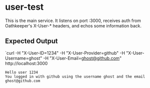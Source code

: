 # user-test

This is the main service. It listens on port :3000, receives auth from Oathkeeper's X-User-* headers, and echos some information back.

## Expected Output

`curl -H "X-User-ID=1234" -H "X-User-Provider=github" -H "X-User-Username=ghost" -H "X-User-Email=ghost@github.com" http://localhost:3000

```
Hello user 1234
You logged in with github using the username ghost and the email ghost@github.com
```
